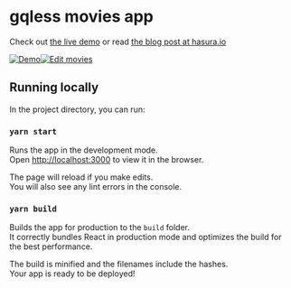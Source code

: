 # gqless movies app

Check out [the live demo](https://codesandbox.io/s/github/hasura/gqless-movies-demo) or read [the blog post at hasura.io](https://hasura.io/blog/gqless-fetch-your-graphql-data-automagically/)

[![Demo](https://i.imgur.com/88Vggc4.gif)![Edit movies](https://codesandbox.io/static/img/play-codesandbox.svg)](https://codesandbox.io/s/github/hasura/gqless-movies-demo)

## Running locally

In the project directory, you can run:

### `yarn start`

Runs the app in the development mode.<br />
Open [http://localhost:3000](http://localhost:3000) to view it in the browser.

The page will reload if you make edits.<br />
You will also see any lint errors in the console.

### `yarn build`

Builds the app for production to the `build` folder.<br />
It correctly bundles React in production mode and optimizes the build for the best performance.

The build is minified and the filenames include the hashes.<br />
Your app is ready to be deployed!
